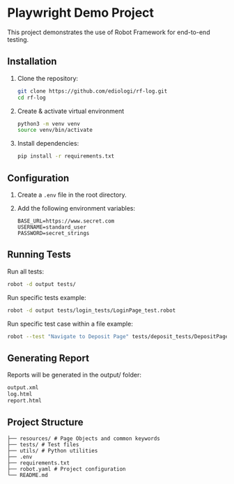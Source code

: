 # Playwright Demo Project

This project demonstrates the use of Robot Framework for end-to-end testing.

## Installation

1.  Clone the repository:

    ```bash
    git clone https://github.com/ediologi/rf-log.git
    cd rf-log
    ```

2.  Create & activate virtual environment

    ```bash
    python3 -m venv venv
    source venv/bin/activate
    ```

3.  Install dependencies:

    ```bash
    pip install -r requirements.txt
    ```

## Configuration

1.  Create a `.env` file in the root directory.
2.  Add the following environment variables:

    ```
    BASE_URL=https://www.secret.com
    USERNAME=standard_user
    PASSWORD=secret_strings
    ```

## Running Tests

Run all tests:

```bash
robot -d output tests/
```

Run specific tests example:

```bash
robot -d output tests/login_tests/LoginPage_test.robot
```

Run specific test case within a file example:

```bash
robot --test "Navigate to Deposit Page" tests/deposit_tests/DepositPage_test.robot
```

## Generating Report

Reports will be generated in the output/ folder:

```bash
output.xml
log.html
report.html
```

## Project Structure

```
├── resources/ # Page Objects and common keywords
├── tests/ # Test files
├── utils/ # Python utilities
├── .env
├── requirements.txt
├── robot.yaml # Project configuration
└── README.md
```
